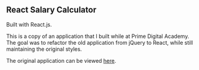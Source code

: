 ## React Salary Calculator

Built with React.js.

This is a copy of an application that I built while at Prime Digital Academy. The
goal was to refactor the old application from jQuery to React, while still
maintaining the original styles.

The original application can be viewed [here](https://github.com/Philip-Owen/Weekend1_Salary_Calc).
